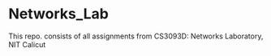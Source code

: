 # Networks_Lab
This repo. consists of all assignments from CS3093D: Networks Laboratory, NIT Calicut 
